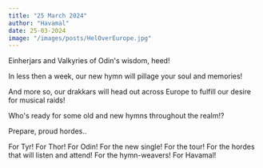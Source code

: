 ```yaml
---
title: "25 March 2024"
author: "Havamal"
date: 25-03-2024
image: "/images/posts/HelOverEurope.jpg"
---
```


Einherjars and Valkyries of Odin's wisdom, heed!

In less then a week, our new hymn will pillage your soul and memories!

And more so, our drakkars will head out across Europe to fulfill our desire for musical raids!

Who's ready for some old and new hymns throughout the realm!?

Prepare, proud hordes..

For Tyr! For Thor! For Odin! For the new single! For the tour! For the hordes that will listen and attend! For the hymn-weavers! For Havamal!